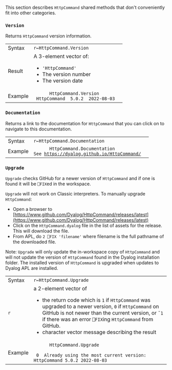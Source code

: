 This section describes `HttpCommand` shared methods that don't conveniently fit into other categories.
### `Version` 
Returns `HttpCommand` version information.
<table>
<tr><td>Syntax</td>
<td><code>r←HttpCommand.Version</code></td><td> </tr>
<tr><td>Result</td>
<td>A 3-element vector of:<ul>
<li><code>'HttpCommand'</code></li>
<li>The version number</li>
<li>The version date</li>
</td></tr>
<tr><td>Example</td>
<td><code>      HttpCommand.Version</code><br/>
<code> HttpCommand  5.0.2  2022-08-03</code></td></tr>
</table>

### `Documentation` 
Returns a link to the documentation for `HttpCommand` that you can click on to navigate to this documentation.
<table>
<tr><td>Syntax</td>
<td><code>r←HttpCommand.Documentation</code></td><td> </td></tr>
<tr><td>Example</td>
<td><code>      HttpCommand.Documentation</code><br/>
<code>See <a href="https://dyalog.github.io/HttpCommand/">https://dyalog.github.io/HttpCommand/</a></code></td></tr>
</table>

### `Upgrade` 
`Upgrade` checks GitHub for a newer version of `HttpCommand` and if one is found it will be `⎕FIX`ed in the workspace.

`Upgrade` will not work on Classic interpreters. To manually upgrade `HttpCommand`:

* Open a browser to [https://www.github.com/Dyalog/HttpCommand/releases/latest](https://www.github.com/Dyalog/HttpCommand/releases/latest)
* Click on the `HttpCommand.dyalog` file in the list of assets for the release.  This will download the file.
* From APL, do `2 ⎕FIX 'filename'` where filename is the full pathname of the downloaded file. 

Note: `Upgrade` will only update the in-workspace copy of `HttpCommand` and will not update the version of `HttpCommand` found in the Dyalog installation folder. The installed version of <code>HttpCommand</code> is upgraded when updates to Dyalog APL are installed.<table>
<tr><td>Syntax</td>
<td><code>r←HttpCommand.Upgrade</code></td></tr>
<tr><td><code>r</code></td>
<td>a 2-element vector of<br/><ul><li>the return code which is <code>1</code> if <code>HttpCommand</code> was upgraded to a newer version, <code>0</code> if <code>HttpCommand</code> on GitHub is not newer than the current version, or <code>¯1</code> if there was an error <code>⎕FIX</code>ing <code>HttpCommand</code> from GitHub.
</li>
<li>character vector message describing the result</li>
</ul></td></tr>
<tr><td>Example</td>
<td><code>      HttpCommand.Upgrade</code><br/>
<code>
 0  Already using the most current version: HttpCommand 5.0.2 2022-08-03</code>
</td></tr>
</table>